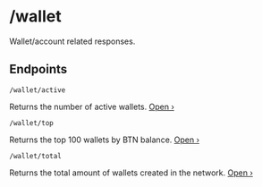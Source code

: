 # /wallet

Wallet/account related responses.

## Endpoints

```
/wallet/active
```
Returns the number of active wallets. [Open ›](/endpoints/wallet/active)

```
/wallet/top
```
Returns the top 100 wallets by BTN balance. [Open ›](/endpoints/wallet/top)

```
/wallet/total
```
Returns the total amount of wallets created in the network. [Open ›](/endpoints/wallet/total)